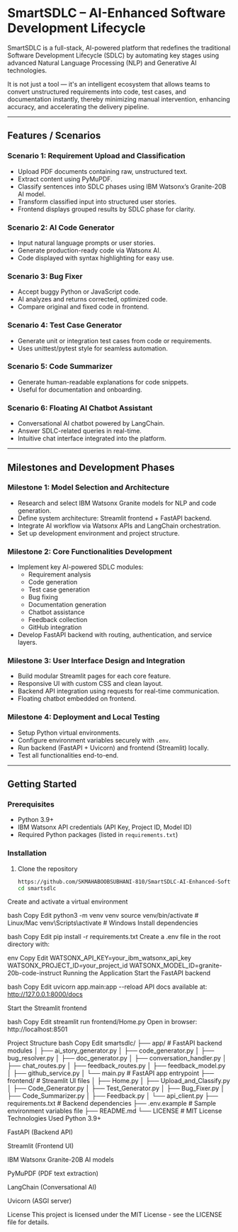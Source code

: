 
# SmartSDLC – AI-Enhanced Software Development Lifecycle

SmartSDLC is a full-stack, AI-powered platform that redefines the traditional Software Development Lifecycle (SDLC) by automating key stages using advanced Natural Language Processing (NLP) and Generative AI technologies.

It is not just a tool — it's an intelligent ecosystem that allows teams to convert unstructured requirements into code, test cases, and documentation instantly, thereby minimizing manual intervention, enhancing accuracy, and accelerating the delivery pipeline.

---

## Features / Scenarios

### Scenario 1: Requirement Upload and Classification
- Upload PDF documents containing raw, unstructured text.
- Extract content using PyMuPDF.
- Classify sentences into SDLC phases using IBM Watsonx’s Granite-20B AI model.
- Transform classified input into structured user stories.
- Frontend displays grouped results by SDLC phase for clarity.

### Scenario 2: AI Code Generator
- Input natural language prompts or user stories.
- Generate production-ready code via Watsonx AI.
- Code displayed with syntax highlighting for easy use.

### Scenario 3: Bug Fixer
- Accept buggy Python or JavaScript code.
- AI analyzes and returns corrected, optimized code.
- Compare original and fixed code in frontend.

### Scenario 4: Test Case Generator
- Generate unit or integration test cases from code or requirements.
- Uses unittest/pytest style for seamless automation.

### Scenario 5: Code Summarizer
- Generate human-readable explanations for code snippets.
- Useful for documentation and onboarding.

### Scenario 6: Floating AI Chatbot Assistant
- Conversational AI chatbot powered by LangChain.
- Answer SDLC-related queries in real-time.
- Intuitive chat interface integrated into the platform.

---

## Milestones and Development Phases

### Milestone 1: Model Selection and Architecture
- Research and select IBM Watsonx Granite models for NLP and code generation.
- Define system architecture: Streamlit frontend + FastAPI backend.
- Integrate AI workflow via Watsonx APIs and LangChain orchestration.
- Set up development environment and project structure.

### Milestone 2: Core Functionalities Development
- Implement key AI-powered SDLC modules:
  - Requirement analysis
  - Code generation
  - Test case generation
  - Bug fixing
  - Documentation generation
  - Chatbot assistance
  - Feedback collection
  - GitHub integration
- Develop FastAPI backend with routing, authentication, and service layers.

### Milestone 3: User Interface Design and Integration
- Build modular Streamlit pages for each core feature.
- Responsive UI with custom CSS and clean layout.
- Backend API integration using requests for real-time communication.
- Floating chatbot embedded on frontend.

### Milestone 4: Deployment and Local Testing
- Setup Python virtual environments.
- Configure environment variables securely with `.env`.
- Run backend (FastAPI + Uvicorn) and frontend (Streamlit) locally.
- Test all functionalities end-to-end.

---

## Getting Started

### Prerequisites
- Python 3.9+
- IBM Watsonx API credentials (API Key, Project ID, Model ID)
- Required Python packages (listed in `requirements.txt`)

### Installation

1. Clone the repository
   ```bash
   https://github.com/SKMAHABOOBSUBHANI-810/SmartSDLC-AI-Enhanced-Software-Development-Lifecycle
   cd smartsdlc
Create and activate a virtual environment

bash
Copy
Edit
python3 -m venv venv
source venv/bin/activate  # Linux/Mac
venv\Scripts\activate     # Windows
Install dependencies

bash
Copy
Edit
pip install -r requirements.txt
Create a .env file in the root directory with:

env
Copy
Edit
WATSONX_API_KEY=your_ibm_watsonx_api_key
WATSONX_PROJECT_ID=your_project_id
WATSONX_MODEL_ID=granite-20b-code-instruct
Running the Application
Start the FastAPI backend

bash
Copy
Edit
uvicorn app.main:app --reload
API docs available at: http://127.0.0.1:8000/docs

Start the Streamlit frontend

bash
Copy
Edit
streamlit run frontend/Home.py
Open in browser: http://localhost:8501

Project Structure
bash
Copy
Edit
smartsdlc/
├── app/                  # FastAPI backend modules
│   ├── ai_story_generator.py
│   ├── code_generator.py
│   ├── bug_resolver.py
│   ├── doc_generator.py
│   ├── conversation_handler.py
│   ├── chat_routes.py
│   ├── feedback_routes.py
│   ├── feedback_model.py
│   ├── github_service.py
│   └── main.py           # FastAPI app entrypoint
├── frontend/             # Streamlit UI files
│   ├── Home.py
│   ├── Upload_and_Classify.py
│   ├── Code_Generator.py
│   ├── Test_Generator.py
│   ├── Bug_Fixer.py
│   ├── Code_Summarizer.py
│   ├── Feedback.py
│   └── api_client.py
├── requirements.txt      # Backend dependencies
├── .env.example          # Sample environment variables file
├── README.md
└── LICENSE               # MIT License
Technologies Used
Python 3.9+

FastAPI (Backend API)

Streamlit (Frontend UI)

IBM Watsonx Granite-20B AI models

PyMuPDF (PDF text extraction)

LangChain (Conversational AI)

Uvicorn (ASGI server)

License
This project is licensed under the MIT License - see the LICENSE file for details.


